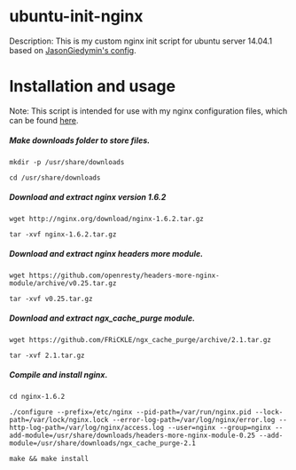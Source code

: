 ubuntu-init-nginx 
=================

Description: This is my custom nginx init script for ubuntu server 14.04.1 based on [JasonGiedymin's config](https://github.com/JasonGiedymin/nginx-init-ubuntu).

Installation and usage 
=================
Note: This script is intended for use with my nginx configuration files, which can be found [here](https://github.com/greenzwiz).

##### Make downloads folder to store files. 
```mkdir -p /usr/share/downloads```

```cd /usr/share/downloads```

##### Download and extract nginx version 1.6.2 
```wget http://nginx.org/download/nginx-1.6.2.tar.gz```

```tar -xvf nginx-1.6.2.tar.gz```

##### Download and extract nginx headers more module.
```wget https://github.com/openresty/headers-more-nginx-module/archive/v0.25.tar.gz```

```tar -xvf v0.25.tar.gz```

##### Download and extract ngx_cache_purge module. 
```wget https://github.com/FRiCKLE/ngx_cache_purge/archive/2.1.tar.gz```

```tar -xvf 2.1.tar.gz```

##### Compile and install nginx.
```cd nginx-1.6.2```

```./configure --prefix=/etc/nginx --pid-path=/var/run/nginx.pid --lock-path=/var/lock/nginx.lock --error-log-path=/var/log/nginx/error.log --http-log-path=/var/log/nginx/access.log --user=nginx --group=nginx --add-module=/usr/share/downloads/headers-more-nginx-module-0.25 --add-module=/usr/share/downloads/ngx_cache_purge-2.1```

```make && make install```


